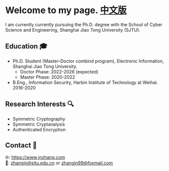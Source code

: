# Welcome to my page. [中文版](index_cn.md)
I am currently  currently pursuing the Ph.D. degree with the School of Cyber Science and Engineering, Shanghai Jiao Tong University (SJTU). 

## Education &#x1F393;
- Ph.D. Student (Master-Doctor combind program), Electronic Information, Shanghai Jiao Tong University.
    - Doctor Phase: 2022-2026 (expected)
    - Master Phase: 2020-2022
- B.Eng., Information Security, Harbin Institute of Technology at Weihai. 2016-2020

## Research Interests &#x1F50D;
- Symmetric Cryptography
- Symmetric Cryptanalysis
- Authenticated Encryption

## Contact &#x1F4AC;
&#x1F310;: <https://www.jnzhang.com>  
&#x1F4E7;: <zhangjn@sjtu.edu.cn> or <zhangjn99@foxmail.com>

